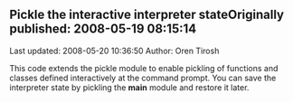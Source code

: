 ## Pickle the interactive interpreter stateOriginally published: 2008-05-19 08:15:14 
Last updated: 2008-05-20 10:36:50 
Author: Oren Tirosh 
 
This code extends the pickle module to enable pickling of functions and classes defined interactively at the command prompt. You can save the interpreter state by pickling the __main__ module and restore it later.